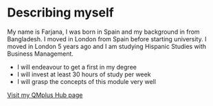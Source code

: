 <H1>Describing myself</H1>
<p>My name is Farjana, I was born in Spain and my background in from Bangladesh. I moved in London from Spain before starting university. I moved in London 5 years ago and I am studying Hispanic Studies with Business Management.</p>
<ul>
  <li>I will endeavour to get a first in my degree</li>
  <li>I will invest at least 30 hours of study per week</li>
  <li>I will grasp the concepts of this module very well</li>
</ul>
<a href="https://hub.qmplus.qmul.ac.uk/view/view.php?profile=bt16159&page=sml209-computers-and-languages-2018-farjana"> Visit my QMplus Hub page </a>
